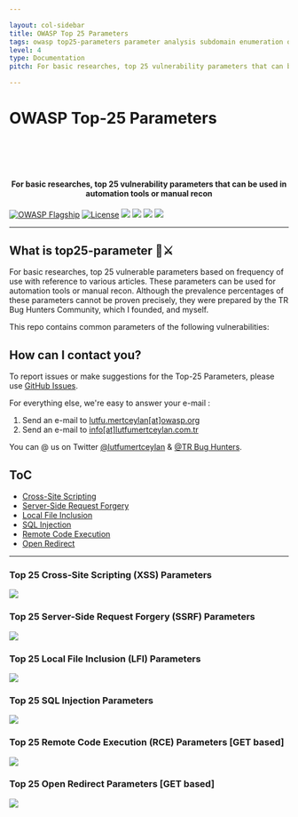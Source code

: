 ```yaml
---

layout: col-sidebar
title: OWASP Top 25 Parameters
tags: owasp top25-parameters parameter analysis subdomain enumeration osint recon
level: 4
type: Documentation
pitch: For basic researches, top 25 vulnerability parameters that can be used in automation tools or manual recon.

---
```


<h1>OWASP Top-25 Parameters</h1>

<h1 align="center">
  <br>
  <a href=""><img src="x" alt=""></a>
</h1>
<h4 align="center">For basic researches, top 25 vulnerability parameters that can be used in automation tools or manual recon</h4>

<p align="center">
  
[![OWASP Flagship](https://img.shields.io/badge/OWASP-Flagship%20Project-48A646.svg)](https://owasp.org/projects/#div-flagships)
[![License](https://img.shields.io/badge/license-Apache%202.0-blue.svg)](https://www.apache.org/licenses/LICENSE-2.0) <a href=""><img src="https://img.shields.io/github/v/release/lutfumertceylan/top25-parameter?style=flat"></a>
<a href=""><img src="https://img.shields.io/badge/contributions-welcome-brightgreen.svg?style=flat"></a>
<a href="https://twitter.com/intent/follow?screen_name=owasp"><img src="https://img.shields.io/twitter/follow/owasp?style=flat&logo=twitter"></a>
<a href="https://github.com/lutfumertceylan"><img src="https://img.shields.io/github/stars/lutfumertceylan?style=flat&logo=github"></a>
</p>

---

## What is top25-parameter 🧙⚔️

For basic researches, top 25 vulnerable parameters based on frequency of use with reference to various articles. These parameters can be used for automation tools or manual recon. Although the prevalence percentages of these parameters cannot be proven precisely, they were prepared by the TR Bug Hunters Community, which I founded, and myself.

This repo contains common parameters of the following vulnerabilities:

## How can I contact you?

To report issues or make suggestions for the Top-25 Parameters, please use [GitHub Issues](https://github.com/OWASP/www-project-top-25-parameters/issues).

For everything else, we're easy to answer your e-mail :

1. Send an e-mail to [lutfu.mertceylan[at]owasp.org](mailto:lutfu.mertceylan[at]owasp.org)
2. Send an e-mail to [info[at]lutfumertceylan.com.tr](mailto:info@lutfumertceylan.com.tr)

You can @ us on Twitter [@lutfumertceylan](https://twitter.com/lutfumertceylan) & [@TR Bug Hunters](https://twitter.com/trbughunters).

## ToC
- [Cross-Site Scripting](#top-25-cross-site-scripting-xss-parameters)
- [Server-Side Request Forgery](#top-25-server-side-request-forgery-ssrf-parameters)
- [Local File Inclusion](#top-25-local-file-inclusion-lfi-parameters)
- [SQL Injection](#top-25-sql-injection-parameters-for-trbughunters)
- [Remote Code Execution](#top-25-remote-code-execution-rce-parameters-get-based)
- [Open Redirect](#top-25-open-redirect-parameters-get-based)

---

### Top 25 **Cross-Site Scripting (XSS)** Parameters

<img src="https://raw.githubusercontent.com/OWASP/www-project-top-25-parameters/main/assets/images/xss-owasp_top25pic.png">

### Top 25 **Server-Side Request Forgery (SSRF)** Parameters

<img src="https://raw.githubusercontent.com/OWASP/www-project-top-25-parameters/main/assets/images/ssrf-owasp_top25pic.png">

### Top 25 **Local File Inclusion (LFI)** Parameters

<img src="https://raw.githubusercontent.com/OWASP/www-project-top-25-parameters/main/assets/images/lfi-owasp_top25pic.png">

### Top 25 **SQL Injection** Parameters

<img src="https://raw.githubusercontent.com/OWASP/www-project-top-25-parameters/main/assets/images/sql-owasp_top25pic.png">

### Top 25 **Remote Code Execution (RCE)** Parameters [GET based]

<img src="https://raw.githubusercontent.com/OWASP/www-project-top-25-parameters/main/assets/images/rce-owasp_top25pic.png">

### Top 25 **Open Redirect** Parameters [GET based]

<img src="https://raw.githubusercontent.com/OWASP/www-project-top-25-parameters/main/assets/images/openredirect-owasp_top25pic.png">

